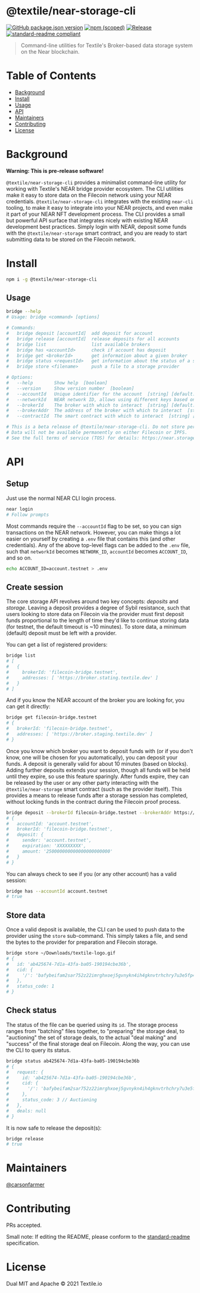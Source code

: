 # @textile/near-storage-cli

[![GitHub package.json version](https://img.shields.io/github/package-json/v/textileio/near-storage-cli.svg)](./package.json)
[![npm (scoped)](https://img.shields.io/npm/v/@textile/near-storage-cli.svg)](https://www.npmjs.com/package/@textile/near-storage-cli)
[![Release](https://img.shields.io/github/release/textileio/near-storage-cli.svg)](https://github.com/textileio/near-storage-cli/releases/latest)
[![standard-readme compliant](https://img.shields.io/badge/standard--readme-OK-green.svg)](https://github.com/RichardLitt/standard-readme)

<!-- [![Docs](https://github.com/textileio/near-storage-cli/workflows/Docs/badge.svg)](https://github.com/textileio/near-storage-cli/actions/workflows/docs.yml)
[![Tests](https://github.com/textileio/near-storage-cli/workflows/Test/badge.svg)](https://github.com/textileio/near-storage-cli/actions/workflows/test.yml) -->

> Command-line utilities for Textile's Broker-based data storage system on the Near blockchain.

# Table of Contents

- [Background](#background)
- [Install](#install)
- [Usage](#usage)
- [API](#api)
- [Maintainers](#maintainers)
- [Contributing](#contributing)
- [License](#license)

# Background

**Warning: This is pre-release software!**

`@textile/near-storage-cli` provides a minimalist command-line utility for working with Textile's NEAR bridge provider ecosystem. The CLI utilities make it easy to store data on the Filecoin network using your NEAR credentials. `@textile/near-storage-cli` integrates with the existing `near-cli` tooling, to make it easy to integrate into your NEAR projects, and even make it part of your NEAR NFT development process. The CLI provides a small but powerful API surface that integrates nicely with existing NEAR development best practices. Simply login with NEAR, deposit some funds with the `@textile/near-storage` smart contract, and you are ready to start submitting data to be stored on the Filecoin network.

# Install

```bash
npm i -g @textile/near-storage-cli
```

## Usage

```bash
bridge --help
# Usage: bridge <command> [options]

# Commands:
#   bridge deposit [accountId]  add deposit for account
#   bridge release [accountId]  release deposits for all accounts
#   bridge list                 list available brokers
#   bridge has <accountId>      check if account has deposit
#   bridge get <brokerId>       get information about a given broker
#   bridge status <requestId>   get information about the status of a storage request
#   bridge store <filename>     push a file to a storage provider

# Options:
#   --help        Show help  [boolean]
#   --version     Show version number  [boolean]
#   --accountId   Unique identifier for the account  [string] [default: ""]
#   --networkId   NEAR network ID, allows using different keys based on network  [string] [default: "testnet"]
#   --brokerId    The broker with which to interact  [string] [default: "filecoin-bridge.testnet"]
#   --brokerAddr  The address of the broker with which to interact  [string] [default: "https://broker.staging.textile.dev"]
#   --contractId  The smart contract with which to interact  [string] [default: "filecoin-bridge.testnet"]

# This is a beta release of @textile/near-storage-cli. Do not store personal, encrypted, or illegal data.
# Data will not be available permanently on either Filecoin or IPFS.
# See the full terms of service (TOS) for details: https://near.storage/terms
```

# API

## Setup

Just use the normal NEAR CLI login process.

```bash
near login
# Follow prompts
```

Most commands require the `--accountId` flag to be set, so you can sign transactions on the NEAR network. However, you can make things a lot easier on yourself by creating a `.env` file that contains this (and other credentials). Any of the above top-level flags can be added to the `.env` file, such that `networkId` becomes `NETWORK_ID`, `accountId` becomes `ACCOUNT_ID`, and so on.

```bash
echo ACCOUNT_ID=account.testnet > .env
```

## Create session

The core storage API revolves around two key concepts: _deposits_ and _storage_. Leaving a deposit provides a degree of Sybil resistance, such that users looking to store data on Filecoin via the provider must first deposit funds proportional to the length of time they'd like to continue storing data (for testnet, the default timeout is ~10 minutes). To store data, a minimum (default) deposit must be left with a provider.

You can get a list of registered providers:

```bash
bridge list
# [
#   {
#     brokerId: 'filecoin-bridge.testnet',
#     addresses: [ 'https://broker.stating.textile.dev' ]
#   }
# ]
```

And if you know the NEAR account of the broker you are looking for, you can get it directly:

```bash
bridge get filecoin-bridge.testnet
# {
#   brokerId: 'filecoin-bridge.testnet',
#   addresses: [ 'https://broker.staging.textile.dev' ]
# }
```

Once you know which broker you want to deposit funds with (or if you don't know, one will be chosen for you automatically), you can deposit your funds. A deposit is generally valid for about 10 minutes (based on blocks). Adding further deposits extends your session, though all funds will be held until they expire, so use this feature sparingly. After funds expire, they can be released by the user or any other party interacting with the `@textile/near-storage` smart contract (such as the provider itself). This provides a means to release funds after a storage session has completed, without locking funds in the contract during the Filecoin proof process.

```bash
bridge deposit --brokerId filecoin-bridge.testnet --brokerAddr https://broker.staging.textile.dev
# {
#   accountId: 'account.testnet',
#   brokerId: 'filecoin-bridge.testnet',
#   deposit: {
#     sender: 'account.testnet',
#     expiration: 'XXXXXXXXX',
#     amount: '250000000000000000000000'
#   }
# }
```

You can always check to see if you (or any other account) has a valid session:

```bash
bridge has --accountId account.testnet
# true
```

## Store data

Once a valid deposit is available, the CLI can be used to push data to the provider using the `store` sub-command. This simply takes a file, and send the bytes to the provider for preparation and Filecoin storage.

```bash
bridge store ~/Downloads/textile-logo.gif
# {
#   id: 'ab425674-7d1a-43fa-ba05-190194cbe36b',
#   cid: {
#     '/': 'bafybeifam2sar752z22imrghxoej5gvnykn4ih4gknvtrhchry7u3e5fp4'
#   },
#   status_code: 1
# }
```

## Check status

The status of the file can be queried using its `id`. The storage process ranges from "batching" files together, to "preparing" the storage deal, to "auctioning" the set of storage deals, to the actual "deal making" and "success" of the final storage deal on Filecoin. Along the way, you can use the CLI to query its status.

```bash
bridge status ab425674-7d1a-43fa-ba05-190194cbe36b
# {
#   request: {
#     id: 'ab425674-7d1a-43fa-ba05-190194cbe36b',
#     cid: {
#       '/': 'bafybeifam2sar752z22imrghxoej5gvnykn4ih4gknvtrhchry7u3e5fp4'
#     },
#     status_code: 3 // Auctioning
#   },
#   deals: null
# }
```

It is now safe to release the deposit(s):

```bash
bridge release
# true
```

# Maintainers

[@carsonfarmer](https://github.com/carsonfarmer)

# Contributing

PRs accepted.

Small note: If editing the README, please conform to the
[standard-readme](https://github.com/RichardLitt/standard-readme) specification.

# License

Dual MIT and Apache © 2021 Textile.io
